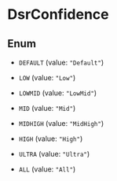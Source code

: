 

# DsrConfidence

## Enum


* `DEFAULT` (value: `"Default"`)

* `LOW` (value: `"Low"`)

* `LOWMID` (value: `"LowMid"`)

* `MID` (value: `"Mid"`)

* `MIDHIGH` (value: `"MidHigh"`)

* `HIGH` (value: `"High"`)

* `ULTRA` (value: `"Ultra"`)

* `ALL` (value: `"All"`)



